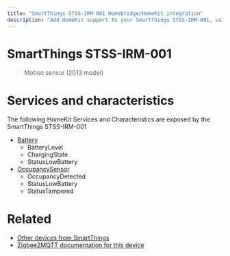 ```yaml
---
title: "SmartThings STSS-IRM-001 Homebridge/HomeKit integration"
description: "Add HomeKit support to your SmartThings STSS-IRM-001, using Homebridge, Zigbee2MQTT and homebridge-z2m."
---
```

<!---
This file has been GENERATED using src/docgen/docgen.ts
DO NOT EDIT THIS FILE MANUALLY!
-->
# SmartThings STSS-IRM-001
> Motion sensor (2013 model)


# Services and characteristics
The following HomeKit Services and Characteristics are exposed by
the SmartThings STSS-IRM-001

* [Battery](../../battery.md)
  * BatteryLevel
  * ChargingState
  * StatusLowBattery
* [OccupancySensor](../../sensors.md)
  * OccupancyDetected
  * StatusLowBattery
  * StatusTampered


# Related
* [Other devices from SmartThings](../index.md#smartthings)
* [Zigbee2MQTT documentation for this device](https://www.zigbee2mqtt.io/devices/STSS-IRM-001.html)